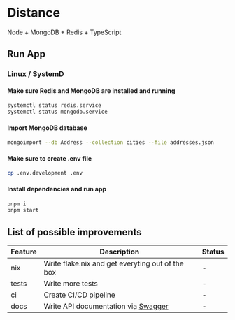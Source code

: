 # Distance
Node + MongoDB + Redis + TypeScript

## Run App
### Linux / SystemD

#### Make sure Redis and MongoDB are installed and running
```bash
systemctl status redis.service
systemctl status mongodb.service
```

#### Import MongoDB database
```bash
mongoimport --db Address --collection cities --file addresses.json
```

#### Make sure to create .env file
```bash
cp .env.development .env
```

#### Install dependencies and run app
```bash
pnpm i
pnpm start
```

## List of possible improvements
| Feature | Description                                                                                                 | Status |
|---------|-------------------------------------------------------------------------------------------------------------|-|
| nix     | Write flake.nix and get everyting out of the box                                                            |-|
| tests   | Write more tests                                                                                            |-|
| ci      | Create CI/CD pipeline                                                                                       |-|
| docs    | Write API documentation via [Swagger](https://swagger.io/resources/articles/documenting-apis-with-swagger/) |-|
